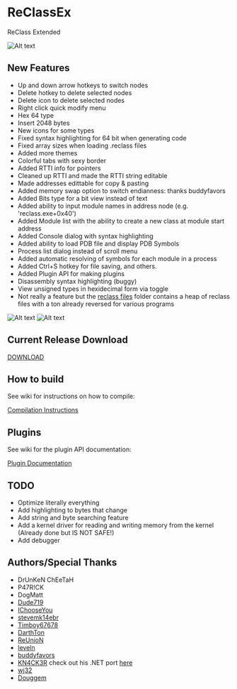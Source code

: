 # ReClassEx

ReClass Extended

![Alt text](https://i.gyazo.com/485c87c45a4eae9af08d5412c5844be3.png "ReClass")

## New Features
- Up and down arrow hotkeys to switch nodes
- Delete hotkey to delete selected nodes
- Delete icon to delete selected nodes
- Right click quick modify menu
- Hex 64 type
- Insert 2048 bytes
- New icons for some types
- Fixed syntax highlighting for 64 bit when generating code
- Fixed array sizes when loading .reclass files
- Added more themes
- Colorful tabs with sexy border
- Added RTTI info for pointers
- Cleaned up RTTI and made the RTTI string editable
- Made addresses edittable for copy & pasting
- Added memory swap option to switch endianness: thanks buddyfavors
- Added Bits type for a bit view instead of text
- Added ability to input module names in address node (e.g. 'reclass.exe+0x40')
- Added Module list with the ability to create a new class at module start address
- Added Console dialog with syntax highlighting
- Added ability to load PDB file and display PDB Symbols
- Process list dialog instead of scroll menu
- Added automatic resolving of symbols for each module in a process
- Added Ctrl+S hotkey for file saving, and others.
- Added Plugin API for making plugins
- Disassembly syntax highlighting (buggy)
- View unsigned types in hexidecimal form via toggle
- Not really a feature but the [reclass files](https://github.com/dude719/ReClassEx/tree/master/reclass%20files) folder contains a heap of reclass files with a ton already reversed for various programs

![Alt text](http://i.imgur.com/W6ytfG6.png "Automatic symbol resolving")
![Alt text](http://i.imgur.com/hBNyEFG.png "ReClass")

## Current Release Download

[DOWNLOAD](https://github.com/dude719/Reclass-2016/releases)

## How to build

See wiki for instructions on how to compile:

[Compilation Instructions](https://github.com/dude719/Reclass-2016/wiki/Compiling-ReClass-2016)

## Plugins

See wiki for the plugin API documentation:

[Plugin Documentation](https://github.com/dude719/Reclass-2016/wiki/Creating-ReClass-plugins)

## TODO
- Optimize literally everything
- Add highlighting to bytes that change
- Add string and byte searching feature
- Add a kernel driver for reading and writing memory from the kernel (Already done but IS NOT SAFE!)
- Add debugger

## Authors/Special Thanks
- DrUnKeN ChEeTaH
- P47R!CK
- DogMatt
- [Dude719](https://github.com/dude719)
- [IChooseYou](https://github.com/IChooseYou)
- [stevemk14ebr](https://github.com/stevemk14ebr)
- [Timboy67678](https://github.com/Timboy67678)
- [DarthTon](https://github.com/DarthTon)
- [ReUnioN](https://github.com/ReUnioN)
- [leveln](https://github.com/levelnuc)
- [buddyfavors](https://github.com/buddyfavors)
- [KN4CK3R](https://github.com/KN4CK3R) check out his .NET port [here](https://github.com/KN4CK3R/ReClass.NET)
- [wj32](https://github.com/wj32)
- [Douggem](https://github.com/Douggem)
